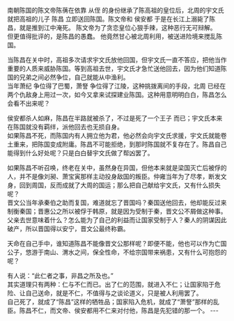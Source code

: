 
南朝陈国的陈文帝陈蒨在依靠 从侄 的身份继承了陈高祖的皇位后，北周的宇文氏就把高祖的儿子 陈昌 立即送回陈国。陈文帝和 侯安都 于是在长江上溺毙了陈昌，就是推到江中淹死。 陈文帝为了贪恋皇位心狠手辣，这种恶行无可辩解。  
但更值得批评的，是陈昌的愚蠢。 他竟然甘心被北周利用，被送进险境来搅乱陈国。  

当陈昌在关中时，高祖多次请求宇文氏放他回国，但宇文氏一直不答应，把他当作重要的人质来威胁陈国。等到高祖去世，宇文氏才急忙送他回去，因为他们知道陈国的兄弟之间必然争位，自己就能从中渔利。  
当年萧纪 争位得了巴蜀，萧詧 争位得了江陵，这种挑拨离间的手段，北周 已经在两个仇敌身上用过一次，如今又拿来试探建业陈国。这种用意明明白白，陈昌怎么会看不出来呢？  

侯安都杀人如麻，陈昌在半路就被杀了，不过是死了一个王子 而已；宇文氏本来在陈国就没有羁绊，派他回去也无损自身。  
如果陈昌不死，而陈国内有人拥立他为君，他必然会向宇文氏求援，宇文氏就能卷土重来，把陈国变成附庸。陈昌不可能拒绝，到那时陈国就不复存在了。陈昌自己能得到什么好处呢？只是白白替宇文氏做了帮凶罢了。  

如果陈昌不听召唤，终老在关中，虽然身在异国，但他本来就是梁国灭亡后被俘的人，并不是像刘昶、萧宝寅那样主动投身敌国的叛臣。仲雍当年为了尽孝，断发文身，回到周国，反而成就了大周的国运；那么把自己献给宇文氏，又有什么损失呢？  
晋文公当年承秦伯之助而复国，难道就忘了晋国吗？秦国送他回去，他却能反过来制衡秦国；晋惠公之所以被俘于韩原，就是因为受制于秦，晋文公不屑做这种事。父亲去世意味着什么？怎么能为了自己的利益而让国家受制于人？秦人的阴谋因此破产，所以晋国得以安宁，晋文公最终称霸。  

天命在自己手中，谁知道陈昌不能像晋文公那样呢？即便不能，他也可以作为亡国公子，悠游于南山、渭水之间，保全性命，不给宗国带来祸患，又有什么可抱怨的呢？  

有人说：“此仁者之事，非昌之所及也。”  
其实道理只有两种：仁与不仁而已。出了仁的范围，就进入不仁；让国家陷于危险、让自己送命，就是不仁，不值得与之谈论道义，只是被人利用罢了。  
自己死了，就成了“陈昌”这样的牺牲品；国家陷入危机，就成了“萧詧”那样的乱臣。陈昌不仁，而文帝、侯安都用不仁来对付他，陈昌是先犯错的那一个。  ---
